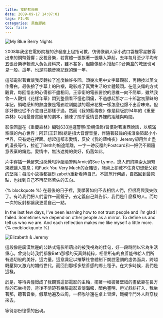 ```yaml
---
title: 我的藍梅夜
date: 2009-09-17 14:07:01
tags: FILMS
categories: 黑色膠捲
toc: false
---
```

<img src="https://i.imgur.com/E0DfqsT.jpg" alt="My Blue Berry Nights">

2008年我坐在電影院裡的沙發座上屈指可數，彷彿像窮人家小孩口袋裡零星數得出來的銅幣聲響；反視音樂，若實體一張挨著一張購入算起，去年每月至少平均有五張音樂專輯流入黃色資料夾，雖不甚多，但能像積木搭起CD音樂盒的城堡也可見一般。這年，也是聆聽音樂記錄的頭一年。
<!-- more -->
這部電影著實讓我反轉拉了進度軸許多回。頭幾次用中文字幕觀影，再轉換以英文作旁白，最後捨了字幕上的陪襯，電影成了真實生活的立體鏡頭。在這交錯的方式觀賞，每回悟出的心得都不盡相同。王家衛的電影要說的思維一向不簡單，雖然我曾一人觀賞《花樣年華》悶到整個看不懂也頭痛，不過想起那才二十郎當初蒙昧的年記，領略感知的熱度像是電影院剛開啟的爆米花機一樣怎麼也爆不出香味來。但卻好像也從不介意自己那樣子過。然而《我的藍梅夜》像是翻版於94年的《重慶森林》以用最普實簡單的劇本，鋪陳了關乎愛情世界裡的距離與時間。

影像回盪在《重慶森林》編號633巡邏警察(梁朝偉飾)習慣對著東西說話，以填滿空曠的內心世界；阿菲(王菲飾)總是扭大音響音量，伴隨著鼓譟的搖滾樂築起小小世界，只有她在裡面。想起這都市愛情，反於《我的藍梅夜》Jeremy卻用無止盡的漫長等待，拉近了Beth的旅途距離，一字一跡反覆的Postcard和一把仍不願隨意丟棄的鑰匙。愛情中，無法遮掩的美好，仍舊如此。

片中穿插一覺醒來沒感覺甩掉酗酒警察Arnie的Sue Lynne，戀人們的繩索太過緊束總讓人窒息；和Fuck You Very Much的女賭徒，賭桌上卻藏不住真切想愛父親的堅強；每段小故事都讓Elizabeth重新看待自己，不論旅行何處，自然回到最原點，也找到自己不再茫然若失的去向。



{% blockquote %}
在最後的日子裡，我學著如何不去相信人們，但很高興我失敗了。有時我們把人們當作一面鏡子，去定義自己與告訴，我們是什麼樣的人。而每一次的反射都讓我更愛自己一點。

In the last few days, I’ve been learning how to not trust people and I’m glad I failed. Sometimes we depend on other people as a mirror. To define us and tell us who we are. And each reflection makes me like myself a little more.
{% endblockquote %}

<img src="https://i.imgur.com/hCUCgIt.jpg" alt="Elizabeth & Jeremy">

這段像是廣漠無邊的公路式電影所萌出的被我視為的佳句，好一段時間以它為生活重心。曾幾何時我們都像Beth那樣的天真與純粹，相信所有的良善能帶給人們所有適切般的美好。這力量，這意識足以摧擊社會體制下爛腔濫調的虛偽面具，跨越既壓抑又激亢的媚俗世代，而回到那樣多愁善感的鄉土種子。在大多時候，我們是這樣。

於是，等待與憧憬成了我觀賞這部電影的主軸，擺著一幅披著壁紙的畫依靠在長方型的石坐椅旁，背後不清楚有幾張電影宣傳海報，暗色晝明，燈光斜斜打入，我坐著那，聽著音樂。假草地遍及四周，一杯咖啡還在桌上冒煙，鐵欄竿門外人群穿梭來去。

等待那份憧憬的出現。